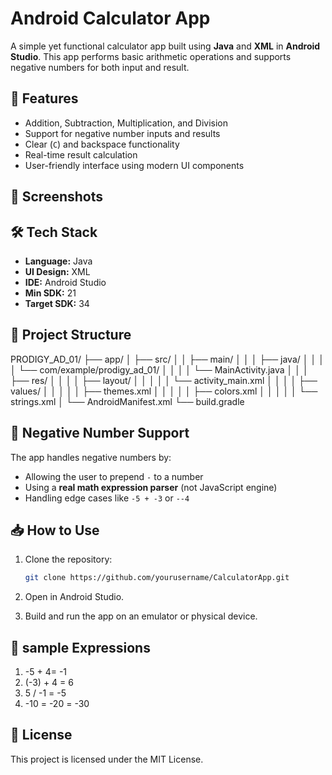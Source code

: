 ﻿# Android Calculator App

A simple yet functional calculator app built using **Java** and **XML** in **Android Studio**. This app performs basic arithmetic operations and supports negative numbers for both input and result.

## 🚀 Features

- Addition, Subtraction, Multiplication, and Division
- Support for negative number inputs and results
- Clear (`C`) and backspace functionality
- Real-time result calculation
- User-friendly interface using modern UI components

## 📱 Screenshots

 

## 🛠️ Tech Stack

- **Language:** Java
- **UI Design:** XML
- **IDE:** Android Studio
- **Min SDK:** 21
- **Target SDK:** 34

## 📂 Project Structure
PRODIGY_AD_01/
├── app/
│ ├── src/
│ │ ├── main/
│ │ │ ├── java/
│ │ │ │ └── com/example/prodigy_ad_01/
│ │ │ │ └── MainActivity.java
│ │ │ ├── res/
│ │ │ │ ├── layout/
│ │ │ │ │ └── activity_main.xml
│ │ │ │ ├── values/
│ │ │ │ │ ├── themes.xml
│ │ │ │ │ ├── colors.xml
│ │ │ │ │ └── strings.xml
│ └── AndroidManifest.xml
└── build.gradle

## 🧠 Negative Number Support

The app handles negative numbers by:

- Allowing the user to prepend `-` to a number
- Using a **real math expression parser** (not JavaScript engine)
- Handling edge cases like `-5 + -3` or `--4`


## 📥 How to Use

1. Clone the repository:
   ```bash
   git clone https://github.com/yourusername/CalculatorApp.git

2. Open in Android Studio.

3. Build and run the app on an emulator or physical device.

## 🧪 sample Expressions
1. -5 + 4= -1
2. (-3) + 4 = 6
3. 5 / -1 = -5
4. -10 = -20 = -30 

## 📄 License
This project is licensed under the MIT License.

